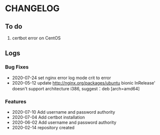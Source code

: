 # CHANGELOG

## To do

1. certbot error on CentOS

## Logs

### Bug Fixes

* 2020-07-24  set nginx error log mode crit to error
* 2020-05-12  update http://nginx.org/packages/ubuntu bionic InRelease' doesn't support  architecture i386, suggest：deb [arch=amd64] 

### Features

* 2020-07-10  Add username and password authority
* 2020-07-04  Add certbot installation
* 2020-06-02  Add username and password authority
* 2020-02-14  repository created
